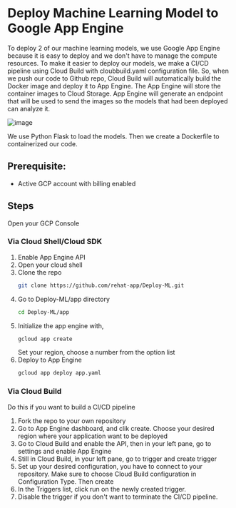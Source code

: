 # Deploy Machine Learning Model to Google App Engine

To deploy 2 of our machine learning models, we use Google App Engine because it is easy to deploy and we don't have to manage the compute resources. To make it easier to deploy our models, we make a CI/CD pipeline using Cloud Build with cloubbuild.yaml configuration file. So, when we push our code to Github repo, Cloud Build will automatically build the Docker image and deploy it to App Engine. The App Engine will store the container images to Cloud Storage. App Engine will generate an endpoint that will be used to send the images so the models that had been deployed can analyze it.

![image](https://user-images.githubusercontent.com/99376866/173272993-270badfb-c41f-47b8-8229-a7f27b17c020.png)

We use Python Flask to load the models. Then we create a Dockerfile to containerized our code.

## Prerequisite:
* Active GCP account with billing enabled

## Steps
Open your GCP Console

### Via Cloud Shell/Cloud SDK
1. Enable App Engine API
2. Open your cloud shell
3. Clone the repo
    ```sh
    git clone https://github.com/rehat-app/Deploy-ML.git
    ```
4. Go to Deploy-ML/app directory
    ```sh
    cd Deploy-ML/app
    ```
5. Initialize the app engine with,
    ```sh
    gcloud app create
    ```
    Set your region, choose a number from the option list
5. Deploy to App Engine
    ```sh
    gcloud app deploy app.yaml
    ```

### Via Cloud Build
Do this if you want to build a CI/CD pipeline
1. Fork the repo to your own repository
2. Go to App Engine dashboard, and clik create. Choose your desired region where your application want to be deployed
3. Go to Cloud Build and enable the API, then in your left pane, go to settings and enable App Engine
4. Still in Cloud Build, in your left pane, go to trigger and create trigger
5. Set up your desired configuration, you have to connect to your repository. Make sure to choose Cloud Build configuration in Configuration Type. Then create
7. In the Triggers list, click run on the newly created trigger.
8. Disable the trigger if you don't want to terminate the CI/CD pipeline.
